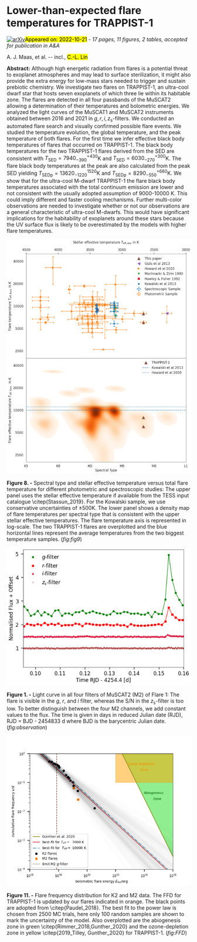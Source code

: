 <div class="macros" style="visibility:hidden;">
$\newcommand{\ensuremath}{}$
$\newcommand{\xspace}{}$
$\newcommand{\object}[1]{\texttt{#1}}$
$\newcommand{\farcs}{{.}''}$
$\newcommand{\farcm}{{.}'}$
$\newcommand{\arcsec}{''}$
$\newcommand{\arcmin}{'}$
$\newcommand{\ion}[2]{#1#2}$
$\newcommand{\textsc}[1]{\textrm{#1}}$
$\newcommand{\hl}[1]{\textrm{#1}}$</div>

<div class="macros" style="visibility:hidden;">
$\newcommand{$\ensuremath$}{}$
$\newcommand{$\xspace$}{}$
$\newcommand{$\object$}[1]{\texttt{#1}}$
$\newcommand{$\farcs$}{{.}''}$
$\newcommand{$\farcm$}{{.}'}$
$\newcommand{$\arcsec$}{''}$
$\newcommand{$\arcmin$}{'}$
$\newcommand{$\ion$}[2]{#1#2}$
$\newcommand{$\textsc$}[1]{\textrm{#1}}$
$\newcommand{$\hl$}[1]{\textrm{#1}}$</div>



<div id="title">

# Lower-than-expected flare temperatures for TRAPPIST-1

</div>
<div id="comments">

[![arXiv](https://img.shields.io/badge/arXiv-2210.11103-b31b1b.svg)](https://arxiv.org/abs/2210.11103)<mark>Appeared on: 2022-10-21</mark> - _17 pages, 11 figures, 2 tables, accepted for publication in A&A_

</div>
<div id="authors">

A. J. Maas, et al. -- incl., <mark>C.-L. Lin</mark>

</div>
<div id="abstract">

**Abstract:** Although high energetic radiation from flares is a potential threat to exoplanet atmospheres and may lead to surface sterilization, it might also provide the extra energy for low-mass stars needed to trigger and sustain prebiotic chemistry. We investigate two flares on TRAPPIST-1, an ultra-cool dwarf star that hosts seven exoplanets of which three lie within its habitable zone. The flares are detected in all four passbands of the MuSCAT2 allowing a determination of their temperatures and bolometric energies. We analyzed the light curves of the MuSCAT1 and MuSCAT2 instruments obtained between 2016 and 2021 in $g,r,i,z_\mathrm{s}$-filters. We conducted an automated flare search and visually confirmed possible flare events. We studied the temperature evolution, the global temperature, and the peak temperature of both flares. For the first time we infer effective black body temperatures of flares that occurred on TRAPPIST-1. The black body temperatures for the two TRAPPIST-1 flares derived from the SED are consistent with $T_\mathrm{SED} = 7940_{-390}^{+430}$K and $T_\mathrm{SED} = 6030_{-270}^{+300}$K. The flare black body temperatures at the peak are also calculated from the peak SED yielding $T_\mathrm{SEDp} = 13620_{-1220}^{1520}$K and $T_\mathrm{SEDp} = 8290_{-550}^{+660}$K. We show that for the ultra-cool M-dwarf TRAPPIST-1 the flare black body temperatures associated with the total continuum emission are lower and not consistent with the usually adopted assumption of 9000-10000 K. This could imply different and faster cooling mechanisms. Further multi-color observations are needed to investigate whether or not our observations are a general characteristic of ultra-cool M-dwarfs. This would have significant implications for the habitability of exoplanets around these stars because the UV surface flux is likely to be overestimated by the models with higher flare temperatures. 

</div>

<div id="div_fig1">

<img src="tmp_2210.11103/./figures/paper_figure_9_1.png" alt="Fig8" width="100%"/>

**Figure 8. -** Spectral type and stellar effective temperature versus total flare temperature for different photometric and spectroscopic studies: The upper panel uses the stellar effective temperature if available from the TESS input catalogue \citep{Stassun_2019}. For the Kowalski sample, we use conservative uncertainties of $\pm 500$K. The lower panel shows a density map of flare temperatures per spectral type that is consistent with the upper stellar effective temperatures. The flare temperature axis is represented in log-scale. The two TRAPPIST-1 flares are overplotted and the blue horizontal lines represent the average temperatures from the two biggest temperature samples. (*fig:fig9*)

</div>
<div id="div_fig2">

<img src="tmp_2210.11103/./figures/paper_figure_1.png" alt="Fig1" width="100%"/>

**Figure 1. -** Light curve in all four filters of MuSCAT2 (M2) of Flare 1: The flare is visible in the $g$, $r$, and $i$ filter, whereas the S/N in the $z_\mathrm{s}$-filter is too low. To better distinguish between the four M2 channels, we add constant values to the flux. The time is given in days in reduced Julian date (RJD), RJD = BJD - 2454833 d where BJD is the barycentric Julian date.  (*fig:observation*)

</div>
<div id="div_fig3">

<img src="tmp_2210.11103/./figures/paper_figure_8.png" alt="Fig11" width="100%"/>

**Figure 11. -** Flare frequency distribution for K2 and M2 data. The FFD for TRAPPIST-1 is updated by our flares indicated in orange. The black points are adopted from \citep{Paudel_2018}. The best fit to the power law is chosen from 2500 MC trials, here only 100 random samples are shown to mark the uncertainty of the model. Also overplotted are the abiogenesis zone in green \citep{Rimmer_2018,Gunther_2020} and the ozone-depletion zone in yellow \citep{2019_Tilley, Gunther_2020} for TRAPPIST-1. (*fig:FFD*)

</div>